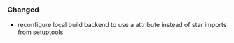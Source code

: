 
### Changed

- reconfigure local build backend to use a attribute instead of star imports from setuptools

